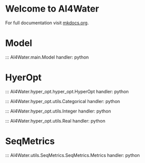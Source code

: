 # Welcome to AI4Water

For full documentation visit [mkdocs.org](https://al4water.readthedocs.io/en/latest/).

# Model
::: AI4Water.main.Model
    handler: python


# HyerOpt

::: AI4Water.hyper_opt.hyper_opt.HyperOpt
    handler: python

::: AI4Water.hyper_opt.utils.Categorical
    handler: python

::: AI4Water.hyper_opt.utils.Integer
    handler: python

::: AI4Water.hyper_opt.utils.Real
    handler: python



# SeqMetrics
::: AI4Water.utils.SeqMetrics.SeqMetrics.Metrics
    handler: python



